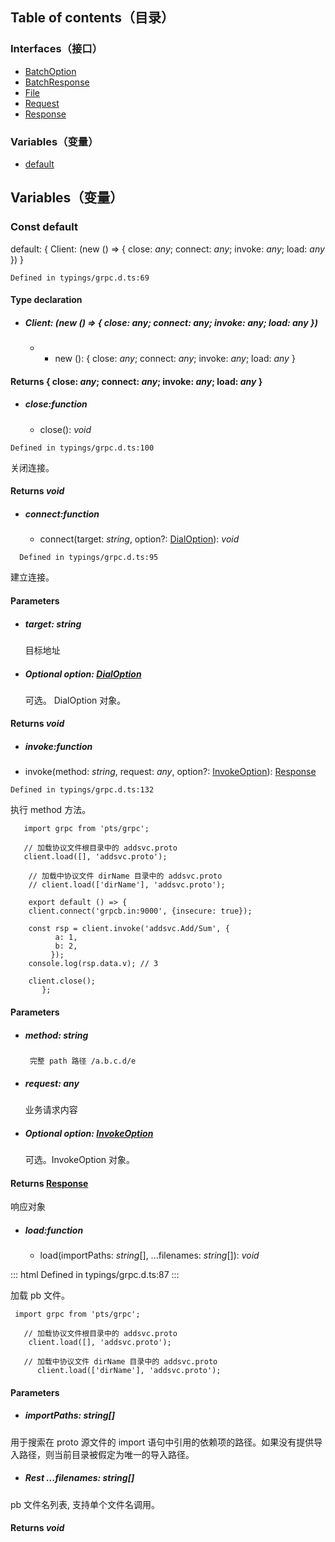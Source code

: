  ## Table of contents（目录）

### Interfaces（接口）
- [BatchOption](https://cloud.tencent.com/document/product/1484/75820)
- [BatchResponse](https://cloud.tencent.com/document/product/1484/75821)
- [File](https://cloud.tencent.com/document/product/1484/75822)
- [Request](https://cloud.tencent.com/document/product/1484/75823)
- [Response](https://cloud.tencent.com/document/product/1484/75819)

### Variables（变量）
- [default](#default)

## Variables（变量）

[](id:default)



### Const default

default: { Client: (new () => { close: *any*; connect: *any*; invoke: *any*; load: *any* }) }

```
Defined in typings/grpc.d.ts:69
```


#### Type declaration

- ##### Client: (new () => { close: *any*; connect: *any*; invoke: *any*; load: *any* })

  - - new (): { close: *any*; connect: *any*; invoke: *any*; load: *any* }

 #### Returns { close: *any*; connect: *any*; invoke: *any*; load: *any* }

- ##### close:function

   - close(): *void*
 
 ```
 Defined in typings/grpc.d.ts:100
```
关闭连接。

#### Returns *void*

- ##### connect:function

  - connect(target: *string*, option?: [DialOption](https://cloud.tencent.com/document/product/1484/75816)): *void*

 ```
   Defined in typings/grpc.d.ts:95
```
建立连接。

#### Parameters

  - ##### target: *string*

     目标地址

   - ##### Optional option: [DialOption](https://cloud.tencent.com/document/product/1484/75816)

      可选。 DialOption 对象。

  #### Returns *void*

 - ##### invoke:function

 - invoke(method: *string*, request: *any*, option?: [InvokeOption](https://cloud.tencent.com/document/product/1484/75818)): [Response](https://cloud.tencent.com/document/product/1484/75819)

```
Defined in typings/grpc.d.ts:132
```

执行 method 方法。

```
   import grpc from 'pts/grpc';
          
   // 加载协议文件根目录中的 addsvc.proto
   client.load([], 'addsvc.proto');
          
    // 加载中协议文件 dirName 目录中的 addsvc.proto
    // client.load(['dirName'], 'addsvc.proto');
          
    export default () => {
    client.connect('grpcb.in:9000', {insecure: true});
          
    const rsp = client.invoke('addsvc.Add/Sum', {
          a: 1,
          b: 2,
         });
    console.log(rsp.data.v); // 3
          
    client.close();
       };
```

#### Parameters

- ##### method: *string*

       完整 path 路径 /a.b.c.d/e

 - ##### request: *any*

    业务请求内容

 - ##### Optional option: [InvokeOption](https://cloud.tencent.com/document/product/1484/75818)

    可选。InvokeOption 对象。

  #### Returns [Response](https://cloud.tencent.com/document/product/1484/75819)

   响应对象

 - ##### load:function
      - load(importPaths: *string*[], ...filenames: *string*[]): *void*
      
<dx-codeblock>
::: html 
Defined in typings/grpc.d.ts:87
:::
</dx-codeblock>

加载 pb 文件。

 ```
  import grpc from 'pts/grpc';
          
    // 加载协议文件根目录中的 addsvc.proto
     client.load([], 'addsvc.proto');
         
    // 加载中协议文件 dirName 目录中的 addsvc.proto
       client.load(['dirName'], 'addsvc.proto');
 ```
#### Parameters

 - ##### importPaths: *string*[]

  用于搜索在 proto 源文件的 import 语句中引用的依赖项的路径。如果没有提供导入路径，则当前目录被假定为唯一的导入路径。

 - ##### Rest ...filenames: *string*[]

  pb 文件名列表, 支持单个文件名调用。

  #### Returns *void*

